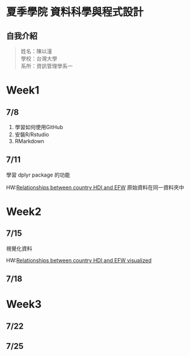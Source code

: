 # 夏季學院 資料科學與程式設計
## 自我介紹
> 姓名：陳以潼 <br />
> 學校：台灣大學 <br />
> 系所：資訊管理學系一 <br />

# Week1 
## 7/8
1. 學習如何使用GitHub <br />
2. 安裝R/Rstudio
3. RMarkdown


## 7/11
學習 dplyr package 的功能
 
HW:[Relationships between country HDI and EFW](https://desk2000.github.io/DataScience/1.2/dplyr/dplyr_practice.html)
原始資料在同一資料夾中

# Week2
## 7/15
視覺化資料

HW:[Relationships between country HDI and EFW visualized](https://desk2000.github.io/DataScience/2.1/visualize.html)

## 7/18
# Week3
## 7/22
## 7/25
